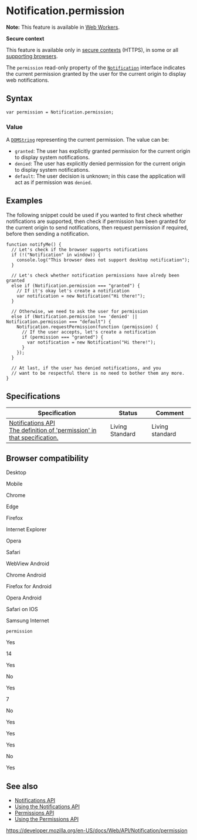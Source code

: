 Notification.permission
=======================

**Note:** This feature is available in [Web Workers](../web_workers_api).

**Secure context**

This feature is available only in [secure contexts](https://developer.mozilla.org/en-US/docs/Web/Security/Secure_Contexts) (HTTPS), in some or all [supporting browsers](#browser_compatibility).

The `permission` read-only property of the [`Notification`](../notification) interface indicates the current permission granted by the user for the current origin to display web notifications.

Syntax
------

    var permission = Notification.permission;

### Value

A [`DOMString`](../domstring) representing the current permission. The value can be:

-   `granted`: The user has explicitly granted permission for the current origin to display system notifications.
-   `denied`: The user has explicitly denied permission for the current origin to display system notifications.
-   `default`: The user decision is unknown; in this case the application will act as if permission was `denied`.

Examples
--------

The following snippet could be used if you wanted to first check whether notifications are supported, then check if permission has been granted for the current origin to send notifications, then request permission if required, before then sending a notification.

    function notifyMe() {
      // Let's check if the browser supports notifications
      if (!("Notification" in window)) {
        console.log("This browser does not support desktop notification");
      }

      // Let's check whether notification permissions have alredy been granted
      else if (Notification.permission === "granted") {
        // If it's okay let's create a notification
        var notification = new Notification("Hi there!");
      }

      // Otherwise, we need to ask the user for permission
      else if (Notification.permission !== 'denied' || Notification.permission === "default") {
        Notification.requestPermission(function (permission) {
          // If the user accepts, let's create a notification
          if (permission === "granted") {
            var notification = new Notification("Hi there!");
          }
        });
      }

      // At last, if the user has denied notifications, and you
      // want to be respectful there is no need to bother them any more.
    }

Specifications
--------------

<table><thead><tr class="header"><th>Specification</th><th>Status</th><th>Comment</th></tr></thead><tbody><tr class="odd"><td><a href="https://notifications.spec.whatwg.org/#dom-notification-permission">Notifications API<br />
<span class="small">The definition of 'permission' in that specification.</span></a></td><td><span class="spec-living">Living Standard</span></td><td>Living standard</td></tr></tbody></table>

Browser compatibility
---------------------

Desktop

Mobile

Chrome

Edge

Firefox

Internet Explorer

Opera

Safari

WebView Android

Chrome Android

Firefox for Android

Opera Android

Safari on IOS

Samsung Internet

`permission`

Yes

14

Yes

No

Yes

7

No

Yes

Yes

Yes

No

Yes

See also
--------

-   [Notifications API](../notifications_api)
-   [Using the Notifications API](../notifications_api/using_the_notifications_api)
-   [Permissions API](../permissions_api)
-   [Using the Permissions API](../permissions_api/using_the_permissions_api)

<a href="https://developer.mozilla.org/en-US/docs/Web/API/Notification/permission" class="_attribution-link">https://developer.mozilla.org/en-US/docs/Web/API/Notification/permission</a>
